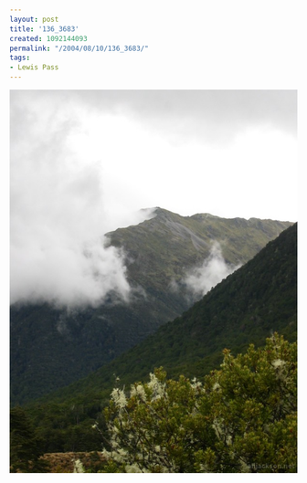 ```yaml
---
layout: post
title: '136_3683'
created: 1092144093
permalink: "/2004/08/10/136_3683/"
tags:
- Lewis Pass
---
```


<img src="/image/images/136_3683-1253.jpg"/>

